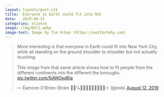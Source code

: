 ```yaml
---
layout: layouts/post.njk
title:  Everyone in Earth could fit into NYC
date:   2019-08-11
categories: Science
image: /img/NYC1.webp
image-text: Image by Tim Urban (https://waitbutwhy.com)
---
```



<blockquote class="twitter-tweet"><p lang="en" dir="ltr">More interesting is that everyone in Earth could fit into New York City, while all standing on the ground shoulder to shoulder but not actually touching.<br><br>This image from that same article shows how to fit people from the different continents into the different the boroughs. <a href="https://t.co/5iANOxd6ia">pic.twitter.com/5iANOxd6ia</a></p>&mdash; Eamonn O&#39;Brien-Strain 👨‍💻🔍🌁🇮🇪🇪🇺🇺🇲🇺🇳⚛️ (@eob) <a href="https://twitter.com/eob/status/1160703825910497280?ref_src=twsrc%5Etfw">August 12, 2019</a></blockquote> <script async src="https://platform.twitter.com/widgets.js" charset="utf-8"></script>